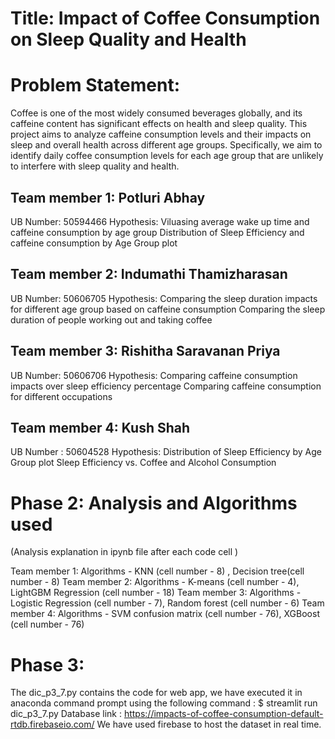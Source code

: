 # Title: Impact of Coffee Consumption on Sleep Quality and Health

# Problem Statement:
Coffee is one of the most widely consumed beverages globally, and its caffeine content has significant effects on health and sleep quality. This project aims to analyze caffeine consumption levels and their impacts on sleep and overall health across different age groups. Specifically, we aim to identify daily coffee consumption levels for each age group that are unlikely to interfere with sleep quality and health.

## Team member 1: Potluri Abhay
UB Number: 50594466
Hypothesis:
Viluasing average wake up time and caffeine consumption by age group
Distribution of Sleep Efficiency and caffeine consumption by Age Group plot 


## Team member 2: Indumathi Thamizharasan
UB Number: 50606705
Hypothesis:
Comparing the sleep duration impacts for different age group based on caffeine consumption
Comparing the sleep duration of people working out and taking coffee

## Team member 3: Rishitha Saravanan Priya
UB Number: 50606706
Hypothesis:
Comparing caffeine consumption impacts over sleep efficiency percentage
Comparing caffeine consumption for different occupations

## Team member 4: Kush Shah
UB Number : 50604528
Hypothesis:
Distribution of Sleep Efficiency by Age Group plot
Sleep Efficiency vs. Coffee and Alcohol Consumption

# Phase 2: Analysis and Algorithms used

(Analysis explanation in ipynb file after each code cell )

Team member 1: Algorithms - KNN (cell number - 8) , Decision tree(cell number - 8)
Team member 2: Algorithms - K-means (cell number - 4), LightGBM Regression (cell number - 18)
Team member 3: Algorithms - Logistic Regression (cell number - 7), Random forest (cell number - 6)
Team member 4: Algorithms - SVM confusion matrix (cell number - 76), XGBoost (cell number - 76)

# Phase 3:

The dic_p3_7.py contains the code for web app, we have executed it in anaconda command prompt using the following command : 
$ streamlit run dic_p3_7.py
Database link : https://impacts-of-coffee-consumption-default-rtdb.firebaseio.com/
We have used firebase to host the dataset in real time.
